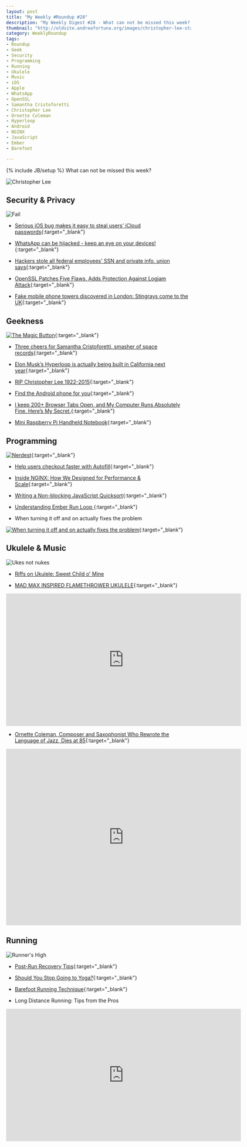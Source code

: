 ```yaml
---
layout: post
title: "My Weekly #Roundup #28"
description: "My Weekly Digest #28 - What can not be missed this week? "
thumbnail: "http://oldsite.andreafortuna.org/images/christopher-lee-star-wars.jpg"
category: WeeklyRoundup
tags: 
- Roundup
- Geek
- Security
- Programming
- Running
- Ukulele
- Music
- iOS
- Apple
- WhatsApp
- OpenSSL
- Samantha Cristoforetti
- Christopher Lee
- Ornette Coleman
- Hyperloop
- Android
- NGINX
- JavaScript
- Ember
- Barefoot

---
```

{% include JB/setup %}
What can not be missed this week? 

![Christopher Lee](http://oldsite.andreafortuna.org/images/christopher-lee-star-wars.jpg)
<!-- more -->

Security & Privacy
--
![Fail](http://media0.giphy.com/media/hrOSnyyh7O372/giphy.gif)

- [Serious iOS bug makes it easy to steal users’ iCloud passwords](http://arstechnica.com/security/2015/06/serious-ios-bug-makes-it-easy-to-steal-users-icloud-passwords/){:target="_blank"}

- [WhatsApp can be hijacked - keep an eye on your devices!](https://nakedsecurity.sophos.com/2015/06/08/whatsapp-can-be-hijacked-in-seconds/){:target="_blank"}

- [Hackers stole all federal employees' SSN and private info, union says](http://www.engadget.com/2015/06/11/federal-hack-union/){:target="_blank"}

- [OpenSSL Patches Five Flaws, Adds Protection Against Logjam Attack](https://threatpost.com/openssl-patches-five-flaws-adds-protection-against-logjam-attack/113282){:target="_blank"}

- [Fake mobile phone towers discovered in London: Stingrays come to the UK](http://radar.andreafortuna.org/post/121262446969/fake-mobile-phone-towers-discovered-in-london){:target="_blank"}



Geekness
--

[![The Magic Button](http://www.commitstrip.com/wp-content/uploads/2015/06/Strip-lEnfance-du-codeur-le-bouton-Turbo-650-finalenglsih.jpg)](http://www.commitstrip.com/en/2015/06/11/coders-childhood-the-magic-button/){:target="_blank"}

- [Three cheers for Samantha Cristoforetti, smasher of space records](http://www.washingtonpost.com/news/speaking-of-science/wp/2015/06/11/three-cheers-for-samantha-cristoforetti-smasher-of-space-records/){:target="_blank"}

- [Elon Musk’s Hyperloop is actually being built in California next year](http://arstechnica.com/cars/2015/06/elon-musks-hyperloop-is-actually-being-built-in-california-next-year/){:target="_blank"}

- [RIP Christopher Lee 1922-2015](http://www.geeksaresexy.net/2015/06/11/rip-christopher-lee-1922-2015/){:target="_blank"}

- [Find the Android phone for you](https://www.android.com/phones/whichphone/){:target="_blank"}

- [I keep 200+ Browser Tabs Open, and My Computer Runs Absolutely Fine. Here’s My Secret.](http://thehackernews.com/2015/06/chrome-browser-fast.html){:target="_blank"}

- [Mini Raspberry Pi Handheld Notebook](https://learn.adafruit.com/mini-raspberry-pi-handheld-notebook-palmtop/overview){:target="_blank"}



Programming
--
[![Nerdest](http://www.commitstrip.com/wp-content/uploads/2015/06/Strip-Plus-geek-que-geek-650-finalenglish.jpg)](http://www.commitstrip.com/en/2015/06/04/nerd-nerder-nerdest/){:target="_blank"}

- [Help users checkout faster with Autofill](http://updates.html5rocks.com/2015/06/checkout-faster-with-Autofill){:target="_blank"}

- [Inside NGINX: How We Designed for Performance & Scale](http://nginx.com/blog/inside-nginx-how-we-designed-for-performance-scale/){:target="_blank"}

- [Writing a Non-blocking JavaScript Quicksort](http://www.breck-mckye.com/blog/2015/06/writing-a-non-blocking-javascript-quicksort/){:target="_blank"}

- [Understanding Ember Run Loop ](http://www.monsoonco.com/forrest-thomas-writes-about-the-ember-run-loop-on-emberflare-com/){:target="_blank"}

- When turning it off and on actually fixes the problem

[![When turning it off and on actually fixes the problem](http://i.imgur.com/NfClEf0.gif)](http://devopsreactions.tumblr.com/post/121177282330/when-turning-it-off-and-on-actually-fixes-the#_=_){:target="_blank"}




Ukulele & Music
--

![Ukes not nukes](https://s-media-cache-ak0.pinimg.com/236x/3b/2c/22/3b2c2286fe9c06f163e1e178d18eeca1.jpg)

- [Riffs on Ukulele: Sweet Child o' Mine](http://oldsite.andreafortuna.org/ukulele/2015/06/11/riffs-on-ukulele-sweet-child-o-mine/)

- [MAD MAX INSPIRED FLAMETHROWER UKULELE](http://hackaday.com/2015/06/07/mad-max-inspired-flamethrower-ukulele/){:target="_blank"}

<iframe width="640" height="360" src="https://www.youtube.com/embed/tzfyoSgFGNc" frameborder="0" allowfullscreen></iframe>

- [Ornette Coleman, Composer and Saxophonist Who Rewrote the Language of Jazz, Dies at 85](http://www.nytimes.com/2015/06/12/arts/music/ornette-coleman-jazz-saxophonist-dies-at-85-obituary.html?_r=0){:target="_blank"}

<iframe width="640" height="480" src="https://www.youtube.com/embed/wk-k3KzBZec" frameborder="0" allowfullscreen></iframe>


Running
--

![Runner's High](https://s-media-cache-ak0.pinimg.com/736x/b5/09/e9/b509e93fc46cd764d2c1162e3577b4b8.jpg)


- [Post-Run Recovery Tips](http://www.runnersworld.com/injury-treatment/post-run-recovery-tips){:target="_blank"}

- [Should You Stop Going to Yoga?](http://texasrunningpost.com/training/ask-the-doctor-you-need-to-stop-going-to-yoga/){:target="_blank"}

- [Barefoot Running Technique](http://www.vibramfivefingers.com/education/barefoot_running_technique.htm){:target="_blank"}

- Long Distance Running: Tips from the Pros

<iframe width="640" height="360" src="https://www.youtube.com/embed/hdpSTCzEJB8" frameborder="0" allowfullscreen></iframe>